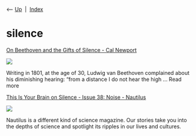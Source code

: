 <div class="nav">

⟵ [Up](index.html)  \|  [Index](index.html)

</div>

# silence

<div class="cards">

<div class="card">

<div class="card-title">

[On Beethoven and the Gifts of Silence - Cal
Newport](https://www.calnewport.com/blog/2021/02/05/on-beethoven-and-the-gifts-of-silence)

</div>

<div class="card-image">

[![](https://calnewport.com/wp-content/uploads/2021/02/beethoven-500px.png)](https://www.calnewport.com/blog/2021/02/05/on-beethoven-and-the-gifts-of-silence)

</div>

Writing in 1801, at the age of 30, Ludwig van Beethoven complained about
his diminishing hearing: “from a distance I do not hear the high ...
Read more

</div>

<div class="card">

<div class="card-title">

[This Is Your Brain on Silence - Issue 38: Noise -
Nautilus](http://nautil.us/issue/38/noise/this-is-your-brain-on-silence-rp)

</div>

<div class="card-image">

[![](https://assets.nautil.us/sites/3/nautilus/nautilus-vert-large-H-RGB_twitter.png?auto=compress&fm=png&ixlib=php-3.3.1)](http://nautil.us/issue/38/noise/this-is-your-brain-on-silence-rp)

</div>

Nautilus is a different kind of science magazine. Our stories take you
into the depths of science and spotlight its ripples in our lives and
cultures.

</div>

</div>
